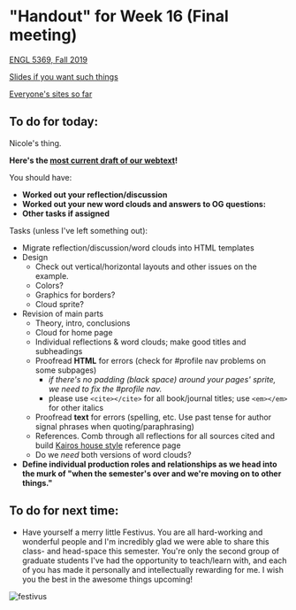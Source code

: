 # "Handout" for Week 16 (Final meeting)

[ENGL 5369, Fall 2019](calendar.html)

[Slides if you want such things](https://docs.google.com/presentation/d/e/2PACX-1vRufA94YIvpbFkJ2K591QOVPqCeLM5nAcGgkbJ0uiCuOgYeWh5OUR1FXmLTWgReyHFb8yPoLY4kWyb5/pub?start=false&loop=false&delayms=3000)

[Everyone's sites so far](fambly)

## To do for today:

Nicole's thing.

**Here's the [most current draft of our webtext](https://emireno.github.io/drclass/index.html)!**

You should have:   
  - **Worked out your reflection/discussion**
  - **Worked out your new word clouds and answers to OG questions:**
  - **Other tasks if assigned**

Tasks (unless I've left something out):
* Migrate reflection/discussion/word clouds into HTML templates
* Design
  - Check out vertical/horizontal layouts and other issues on the example.
  - Colors?
  - Graphics for borders?
  - Cloud sprite?
* Revision of main parts
  - Theory, intro, conclusions
  - Cloud for home page
  - Individual reflections & word clouds; make good titles and subheadings
  - Proofread **HTML** for errors (check for #profile nav problems on some subpages)
    * *if there's no padding (black space) around your pages' sprite, we need to fix the #profile nav.*
    * please use `<cite></cite>` for all book/journal titles; use `<em></em>` for other italics
  - Proofread **text** for errors (spelling, etc. Use past tense for author signal phrases when quoting/paraphrasing)
  - References. Comb through all reflections for all sources cited and build [Kairos house style](http://kairos.technorhetoric.net/styleguide.html#apa) reference page
  - Do we *need* both versions of word clouds?
* **Define individual production roles and relationships as we head into the murk of "when the semester's over and we're moving on to other things."**


## To do for next time:

 * Have yourself a merry little Festivus. You are all hard-working and wonderful people and I'm incredibly glad we were able to share this class- and head-space this semester. You're only the second group of graduate students I've had the opportunity to teach/learn with, and each of you has made it personally and intellectually rewarding for me. I wish you the best in the awesome things upcoming!

 ![festivus](https://cdn.abcotvs.com/dip/images/1133003_122315-cc-festivus-thumb2.jpg?w=800&r=16%3A9)
